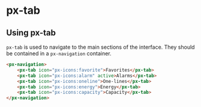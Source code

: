 px-tab
============

## Using px-tab

`px-tab` is used to navigate to the main sections of the interface. They should be contained in a `px-navigation` container.

```html
<px-navigation>
	<px-tab icon="px-icons:favorite">Favorites</px-tab>
	<px-tab icon="px-icons:alarm" active>Alarms</px-tab>
	<px-tab icon="px-icons:oneline">One-lines</px-tab>
	<px-tab icon="px-icons:energy">Energy</px-tab>
	<px-tab icon="px-icons:capacity">Capacity</px-tab>
</px-navigation>
```
